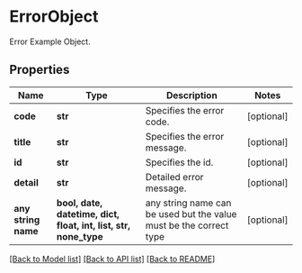 # ErrorObject

Error Example Object.

## Properties
Name | Type | Description | Notes
------------ | ------------- | ------------- | -------------
**code** | **str** | Specifies the error code. | [optional] 
**title** | **str** | Specifies the error message. | [optional] 
**id** | **str** | Specifies the id. | [optional] 
**detail** | **str** | Detailed error message. | [optional] 
**any string name** | **bool, date, datetime, dict, float, int, list, str, none_type** | any string name can be used but the value must be the correct type | [optional]

[[Back to Model list]](../README.md#documentation-for-models) [[Back to API list]](../README.md#documentation-for-api-endpoints) [[Back to README]](../README.md)


